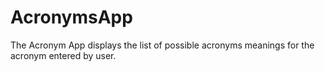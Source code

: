 # AcronymsApp
 The Acronym App displays the list of possible acronyms meanings for the acronym entered by user.
